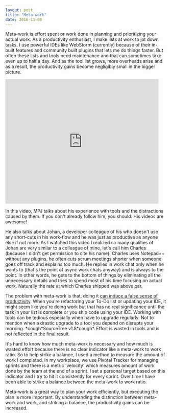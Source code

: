 ```yaml
---
layout: post
title: "Meta-work"
date: 2016-11-08
---
```


Meta-work is effort spent or work done in planning and prioritizing your actual work. As a productivity enthusiast, I make lists at work to jot down tasks. I use powerful IDEs like WebStorm (currently) because of their in-built features and community built plugins that lets me do things faster. But often these lists and tools need maintenance and that can sometimes take even up to half a day. And as the tool list grows, more overheads arise and as a result, the productivity gains become negligibly small in the bigger picture.

<div class="center">
<iframe class="video" frameborder="0" height="390" src="http://www.youtube.com/embed/dIjKJjzRX_E" title="YouTube video player" width="480"></iframe>
</div>

In this video, MPJ talks about his experience with tools and the distractions caused by them. If you don't already follow him, you should. His videos are awesome!

He also talks about Johan, a developer colleague of his who doesn't use any short-cuts in his work-flow and he was just as productive as anyone else if not more. As I watched this video I realized so many qualities of Johan are very similar to a colleague of mine, let's call him Charles (because I didn't get permission to cite his name). Charles uses Notepad++ without any plugins, he often cuts scrum meetings shorter when someone goes off track and explains too much. He replies in work chat only when he wants to (that's the point of async work chats anyway) and is always to the point. In other words, he gets to the bottom of things by eliminating all the unnecessary details and tries to spend most of his time focusing on actual work. Naturally the rate at which Charles shipped was above par.

The problem with meta-work is that, doing it [can induce a false sense of productivity](http://jamesclear.com/taking-action). When you're refactoring your To-Do list or updating your IDE, it might seem like you're doing work but that has no real significance until the task in your list is complete or you ship code using your IDE. Working with tools can be tedious especially when have to upgrade regularly. Not to mention when a drastic upgrade to a tool you depend on disrupts your morning. \*cough\*SourceTree v1.8\*cough\*. Effort is wasted in tools and is not reflected in the final result.

It's hard to know how much meta-work is necessary and how much is wasted effort because there is no clear indicator like a meta-work to work ratio. So to help strike a balance, I used a method to measure the amount of work I completed. In my workplace, we use Pivotal Tracker for managing sprints and there is a metric 'velocity' which measures amount of work done by the team at the end of a sprint. I set a personal target based on this indicator and I try to hit it consistently for every sprint. Over time I have been able to strike a balance between the meta-work to work ratio.

Meta-work is a great way to plan your work efficiently, but executing the plan is more important. By understanding the distinction between meta-work and work, and striking a balance, the productivity gains can be increased.
